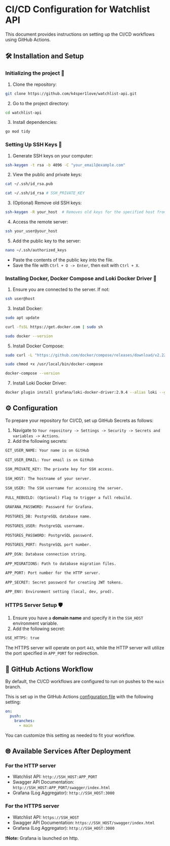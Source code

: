 # CI/CD Configuration for Watchlist API
This document provides instructions on setting up the CI/CD workflows using GitHub Actions.

## 🛠️ Installation and Setup
### Initializing the project 🚀
1. Clone the repository:
```bash
git clone https://github.com/k4sper1love/watchlist-api.git
```
2. Go to the project directory:
```bash
cd watchlist-api
```
3. Install dependencies:
```bash
go mod tidy
```
### Setting Up SSH Keys 🔐
1. Generate SSH keys on your computer:
```sh
ssh-keygen -t rsa -b 4096 -C "your_email@example.com"
```
2. View the public and private keys:
```sh
cat ~/.ssh/id_rsa.pub

cat ~/.ssh/id_rsa # SSH_PRIVATE_KEY
```
3. (Optional) Remove old SSH keys:
```sh
ssh-keygen -R your_host  # Removes old keys for the specified host from the known_hosts file
```
4. Access the remote server:
```sh
ssh your_user@your_host
```
5. Add the public key to the server:
```sh
nano ~/.ssh/authorized_keys
```
- Paste the contents of the public key into the file.
- Save the file with `Ctrl + O -> Enter`, then exit with `Ctrl + X`.

### Installing Docker, Docker Compose and Loki Docker Driver 🐳
1. Ensure you are connected to the server. If not:

```bash
ssh user@host
```
3. Install Docker:

```bash
sudo apt update

curl -fsSL https://get.docker.com | sudo sh

sudo docker --version
```
5. Install Docker Compose:

```bash
sudo curl -L "https://github.com/docker/compose/releases/download/v2.22.0/docker-compose-$(uname -s)-$(uname -m)" -o /usr/local/bin/docker-compose

sudo chmod +x /usr/local/bin/docker-compose

docker-compose --version
```
7. Install Loki Docker Driver:

```bash
docker plugin install grafana/loki-docker-driver:2.9.4 --alias loki --grant-all-permissions
```

## ⚙️ Configuration
To prepare your repository for CI/CD, set up GitHub Secrets as follows:
1. Navigate to `Your repository -> Settings -> Security -> Secrets and variables -> Actions`.
2. Add the following secrets:

```txt
GIT_USER_NAME: Your name is on GitHub
   
GIT_USER_EMAIL: Your email is on GitHub 
   
SSH_PRIVATE_KEY: The private key for SSH access.
   
SSH_HOST: The hostname of your server.
   
SSH_USER: The SSH username for accessing the server.
   
FULL_REBUILD: (Optional) Flag to trigger a full rebuild.
   
GRAFANA_PASSWORD: Password for Grafana.
   
POSTGRES_DB: PostgreSQL database name.
   
POSTGRES_USER: PostgreSQL username.
   
POSTGRES_PASSWORD: PostgreSQL password.
   
POSTGRES_PORT: PostgreSQL port number.
   
APP_DSN: Database connection string.
   
APP_MIGRATIONS: Path to database migration files.

APP_PORT: Port number for the HTTP server.
   
APP_SECRET: Secret password for creating JWT tokens.
   
APP_ENV: Environment setting (local, dev, prod).
```
### HTTPS Server Setup 🛡️
1. Ensure you have a **domain name** and specify it in the `SSH_HOST` environment variable.
2. Add the following secret:
```txt
USE_HTTPS: true
```

The HTTPS server will operate on port `443`, while the HTTP server will utilize the port specified in `APP_PORT` for redirection.


## 🔄 GitHub Actions Workflow
By default, the CI/CD workflows are configured to run on pushes to the `main` branch.

This is set up in the GitHub Actions [configuration file](deploy.yml) with the following setting:
```yaml
on:
  push:
    branches:
      - main
```
You can customize this setting as needed to fit your workflow.

## 🌐 Available Services After Deployment
### For the HTTP server
- Watchlist API: `http://SSH_HOST:APP_PORT`
- Swagger API Documentation: `http://SSH_HOST:APP_PORT/swagger/index.html`
- Grafana (Log Aggregator): `http://SSH_HOST:3000`
### For the HTTPS server
- Watchlist API: `https://SSH_HOST`
- Swagger API Documentation: `https://SSH_HOST/swagger/index.html`
- Grafana (Log Aggregator): `http://SSH_HOST:3000`

❗**Note:** Grafana is launched on http.